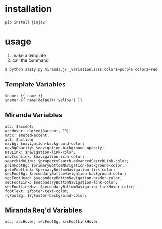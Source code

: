 # installation

```
pip install jinja2
```

# usage

1. make a template
2. call the command

```
$ python sassy.py miranda.j2 _variation.scss color1=purple color2=red
```

## Template Variables
```
$name: {{ name }}
$name: {{ name|default('yellow') }}
```

## Miranda Variables 
```
acc: $accent;
accHover: darken($accent, 10);
mAcc: $muted-accent;
act: $action;
navBg: $navigation-background-color;
navBgOpacity: $navigation-background-opacity;
navLink: $navigation-link-color;
navIconLink: $navigation-icon-color;
searchAdvLink: $propertySearch-advancedSearchLink-color;
primFootBg: $primaryBottomNavigation-background-color;
primFootLink: $primaryBottomNavigation-link-color;
secFootBg: $secondaryBottomNavigation-background-color;
secFootHead: $secondaryBottomNavigation-header-color;
secFootLink: $secondaryBottomNavigation-link-color;
secFootLinkHov: $secondaryBottomNavigation-linkHover-color;
footText: $footer-text-color;
rgFootBg: $rgFooter-background-color;
```

## Miranda Req'd Variables 
```
acc, accHover, secFootBg, secFootLinkHover
```
